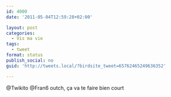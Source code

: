 ```yaml
---
id: 4000
date: '2011-05-04T12:59:28+02:00'

layout: post
categories:
  - Vis ma vie
tags:
  - tweet
format: status
publish_social: no
guid: 'http://tweets.local/?birdsite_tweet=65762465249636352'

---
```


@Twikito @Fran6 outch, ça va te faire bien court